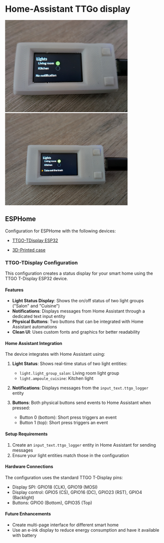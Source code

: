 # Home-Assistant TTGo display

<img src="pics/pic-1.jpg" width="400"> <img src="pics/pic-2.jpg" width="400">

## ESPHome

Configuration for ESPHome with the following devices:

- [TTGO-TDisplay ESP32](https://fr.aliexpress.com/item/33050639690.html?spm=a2g0o.order_list.order_list_main.11.6cb75e5bBN2YKX&gatewayAdapt=glo2fra)

- [3D-Printed case](https://www.thingiverse.com/thing:4501444)

### TTGO-TDisplay Configuration

This configuration creates a status display for your smart home using the TTGO T-Display ESP32 device.

#### Features

- **Light Status Display**: Shows the on/off status of two light groups ("Salon" and "Cuisine")
- **Notifications**: Displays messages from Home Assistant through a dedicated text input entity
- **Physical Buttons**: Two buttons that can be integrated with Home Assistant automations
- **Clean UI**: Uses custom fonts and graphics for better readability

#### Home Assistant Integration

The device integrates with Home Assistant using:

1. **Light Status**: Shows real-time status of two light entities:
   - `light.light_group_salon`: Living room light group
   - `light.ampoule_cuisine`: Kitchen light

2. **Notifications**: Displays messages from the `input_text.ttgo_logger` entity

3. **Buttons**: Both physical buttons send events to Home Assistant when pressed:
   - Button 0 (bottom): Short press triggers an event
   - Button 1 (top): Short press triggers an event

#### Setup Requirements

1. Create an `input_text.ttgo_logger` entity in Home Assistant for sending messages
2. Ensure your light entities match those in the configuration

#### Hardware Connections

The configuration uses the standard TTGO T-Display pins:
- Display SPI: GPIO18 (CLK), GPIO19 (MOSI)
- Display control: GPIO5 (CS), GPIO16 (DC), GPIO23 (RST), GPIO4 (Backlight)
- Buttons: GPIO0 (Bottom), GPIO35 (Top)

#### Future Enhancements

- Create multi-page interface for different smart home
- Use an e-ink display to reduce energy consumption and have it available with battery

